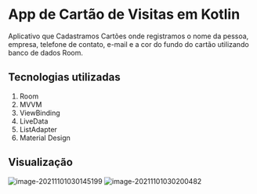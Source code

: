 # App de Cartão de Visitas em Kotlin



Aplicativo que Cadastramos Cartões onde registramos o nome da pessoa, empresa, telefone de contato, e-mail e a cor do fundo do cartão utilizando banco de dados Room.



## Tecnologias utilizadas

1. Room
2. MVVM
3. ViewBinding
4. LiveData
5. ListAdapter
6. Material Design



## Visualização 



![image-20211101030145199](C:\Users\mcaa9\AppData\Roaming\Typora\typora-user-images\image-20211101030145199.png)               ![image-20211101030200482](C:\Users\mcaa9\AppData\Roaming\Typora\typora-user-images\image-20211101030200482.png)   
